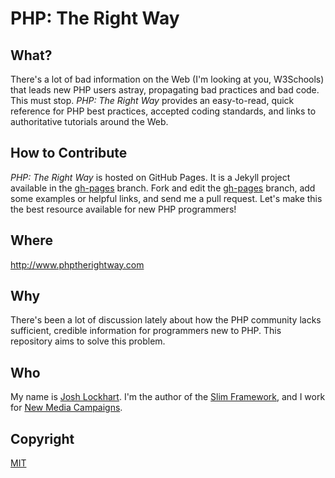 # PHP: The Right Way

## What?

There's a lot of bad information on the Web (I'm looking at you, W3Schools) that leads new PHP users astray, propagating bad practices and bad code. This must stop. _PHP: The Right Way_ provides an easy-to-read, quick reference for PHP best practices, accepted coding standards, and links to authoritative tutorials around the Web.

## How to Contribute

_PHP: The Right Way_ is hosted on GitHub Pages. It is a Jekyll project available in the [gh-pages](https://github.com/codeguy/php-the-right-way/tree/gh-pages) branch. Fork and edit the [gh-pages](https://github.com/codeguy/php-the-right-way/tree/gh-pages) branch, add some examples or helpful links, and send me a pull request. Let's make this the best resource available for new PHP programmers!

## Where

<http://www.phptherightway.com>

## Why

There's been a lot of discussion lately about how the PHP community lacks sufficient, credible information for programmers new to PHP. This repository aims to solve this problem.

## Who

My name is [Josh Lockhart](http://twitter.com/codeguy). I'm the author of the [Slim Framework](http://www.slimframework.com), and I work for [New Media Campaigns](http://www.newmediacampaigns.com).

## Copyright

[MIT](http://opensource.org/licenses/MIT)
